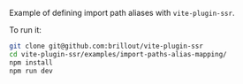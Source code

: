 Example of defining import path aliases with `vite-plugin-ssr`.

To run it:

```bash
git clone git@github.com:brillout/vite-plugin-ssr
cd vite-plugin-ssr/examples/import-paths-alias-mapping/
npm install
npm run dev
```
